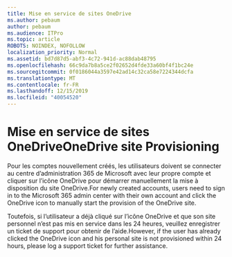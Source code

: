 ```yaml
---
title: Mise en service de sites OneDrive
ms.author: pebaum
author: pebaum
ms.audience: ITPro
ms.topic: article
ROBOTS: NOINDEX, NOFOLLOW
localization_priority: Normal
ms.assetid: bd7d87d5-abf3-4c72-941d-ac88dab48795
ms.openlocfilehash: 66c9da7b8a5ce2f02652d4fde33a60bf4f1bc24e
ms.sourcegitcommit: 0f0186044a3597e42ad14c32ca58e7224344dcfa
ms.translationtype: MT
ms.contentlocale: fr-FR
ms.lasthandoff: 12/15/2019
ms.locfileid: "40054520"
---
```

# <a name="onedrive-site-provisioning"></a><span data-ttu-id="7bd7a-102">Mise en service de sites OneDrive</span><span class="sxs-lookup"><span data-stu-id="7bd7a-102">OneDrive site Provisioning</span></span>

<span data-ttu-id="7bd7a-103">Pour les comptes nouvellement créés, les utilisateurs doivent se connecter au centre d’administration 365 de Microsoft avec leur propre compte et cliquer sur l’icône OneDrive pour démarrer manuellement la mise à disposition du site OneDrive.</span><span class="sxs-lookup"><span data-stu-id="7bd7a-103">For newly created accounts, users need to sign in to the Microsoft 365 admin center with their own account and click the OneDrive icon to manually start the provision of the OneDrive site.</span></span>

<span data-ttu-id="7bd7a-104">Toutefois, si l’utilisateur a déjà cliqué sur l’icône OneDrive et que son site personnel n’est pas mis en service dans les 24 heures, veuillez enregistrer un ticket de support pour obtenir de l’aide.</span><span class="sxs-lookup"><span data-stu-id="7bd7a-104">However, if the user has already clicked the OneDrive icon and his personal site is not provisioned within 24 hours, please log a support ticket for further assistance.</span></span>

